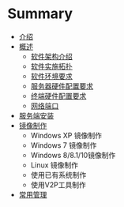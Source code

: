 # Summary

* [介绍](README.md)
* [概述](gai_nian.md)
   * [软件架构介绍](ruan_jian_jia_gou_jie_shao.md)
   * [软件实施拓扑](ruan_jian_shi_shi_tuo_pu.md)
   * [软件环境要求](ruan_jian_pei_zhi_yao_qiu.md)
   * [服务器硬件配置要求](pei_zhi_yao_qiu.md)
   * [终端硬件配置要求](zhong_duan_ying_jian_pei_zhi_yao_qiu.md)
   * [网络端口](wang_luo_duan_kou.md)
* [服务端安装](fu_wu_duan_an_zhuang.md)
* [镜像制作](jing_xiang_zhi_zuo.md)
   * Windows XP 镜像制作
   * Windows 7 镜像制作
   * Windows 8/8.1/10镜像制作
   * Linux 镜像制作
   * 使用已有系统制作
   * 使用V2P工具制作
* [常用管理](chang_yong_guan_li.md)


